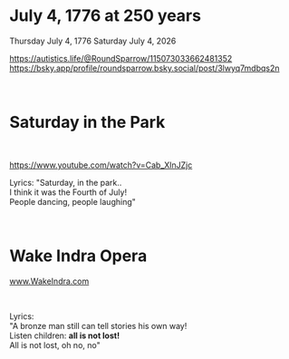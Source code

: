 # July 4, 1776 at 250 years

Thursday July 4, 1776
Saturday July 4, 2026

https://autistics.life/@RoundSparrow/115073033662481352    
https://bsky.app/profile/roundsparrow.bsky.social/post/3lwyq7mdbqs2n   

&nbsp;

# Saturday in the Park

&nbsp;

https://www.youtube.com/watch?v=Cab_XlnJZjc     

Lyrics:
"Saturday, in the park..    
I think it was the Fourth of July!    
People dancing, people laughing"   

&nbsp;

# Wake Indra Opera 

www.WakeIndra.com 

&nbsp;

Lyrics:    
"A bronze man still can tell stories his own way!   
Listen children: **all is not lost!**   
All is not lost, oh no, no"    
